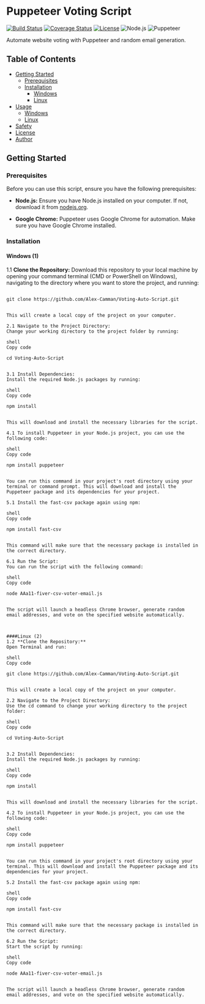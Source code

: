 # Puppeteer Voting Script

[![Build Status](https://travis-ci.com/Alex-Camman/Voting-Auto-Script.svg?branch=main)](https://travis-ci.com/Alex-Camman/Voting-Auto-Script/builds/3)
[![Coverage Status](https://img.shields.io/badge/Coverage-100%25-success.svg)](https://coveralls.io/github/Alex-Camman/Voting-Auto-Script?branch=main)
[![License](https://img.shields.io/badge/License-MIT-blue.svg)](https://opensource.org/licenses/MIT)
![Node.js](https://img.shields.io/badge/Node.js-v14.17.5-brightgreen.svg)
![Puppeteer](https://img.shields.io/badge/Puppeteer-Web%20Automation-brightgreen.svg)

Automate website voting with Puppeteer and random email generation.

## Table of Contents

- [Getting Started](#getting-started)
  - [Prerequisites](#prerequisites)
  - [Installation](#installation)
    - [Windows](#windows)
    - [Linux](#linux)
- [Usage](#usage)
  - [Windows](#windows-usage)
  - [Linux](#linux-usage)
- [Safety](#safety)
- [License](#license)
- [Author](#author)

## Getting Started

### Prerequisites

Before you can use this script, ensure you have the following prerequisites:

- **Node.js:** Ensure you have Node.js installed on your computer. If not, download it from [nodejs.org](https://nodejs.org/).

- **Google Chrome:** Puppeteer uses Google Chrome for automation. Make sure you have Google Chrome installed.

### Installation

#### Windows (1)

1.1 **Clone the Repository:**
   Download this repository to your local machine by opening your command terminal (CMD or PowerShell on Windows), navigating to the directory where you want to store the project, and running:

   ```shell

   git clone https://github.com/Alex-Camman/Voting-Auto-Script.git

   
This will create a local copy of the project on your computer.

2.1 Navigate to the Project Directory:
Change your working directory to the project folder by running:

shell
Copy code

cd Voting-Auto-Script


3.1 Install Dependencies:
Install the required Node.js packages by running:

shell
Copy code

npm install


This will download and install the necessary libraries for the script.

4.1 To install Puppeteer in your Node.js project, you can use the following code:

shell
Copy code

npm install puppeteer


You can run this command in your project's root directory using your terminal or command prompt. This will download and install the Puppeteer package and its dependencies for your project.

5.1 Install the fast-csv package again using npm:

shell
Copy code

npm install fast-csv


This command will make sure that the necessary package is installed in the correct directory.

6.1 Run the Script:
You can run the script with the following command:

shell
Copy code

node AAa11-fiver-csv-voter-email.js


The script will launch a headless Chrome browser, generate random email addresses, and vote on the specified website automatically.



####Linux (2)
1.2 **Clone the Repository:**
Open Terminal and run:

shell
Copy code

git clone https://github.com/Alex-Camman/Voting-Auto-Script.git


This will create a local copy of the project on your computer.

2.2 Navigate to the Project Directory:
Use the cd command to change your working directory to the project folder:

shell
Copy code

cd Voting-Auto-Script


3.2 Install Dependencies:
Install the required Node.js packages by running:

shell
Copy code

npm install


This will download and install the necessary libraries for the script.

4.2 To install Puppeteer in your Node.js project, you can use the following code:

shell
Copy code

npm install puppeteer


You can run this command in your project's root directory using your terminal. This will download and install the Puppeteer package and its dependencies for your project.

5.2 Install the fast-csv package again using npm:

shell
Copy code

npm install fast-csv


This command will make sure that the necessary package is installed in the correct directory.

6.2 Run the Script:
Start the script by running:

shell
Copy code

node AAa11-fiver-csv-voter-email.js


The script will launch a headless Chrome browser, generate random email addresses, and vote on the specified website automatically.
